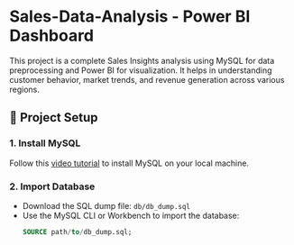 # Sales-Data-Analysis - Power BI Dashboard

This project is a complete Sales Insights analysis using MySQL for data preprocessing and Power BI for visualization. It helps in understanding customer behavior, market trends, and revenue generation across various regions.

## 🔧 Project Setup

### 1. Install MySQL
Follow this [video tutorial](https://www.youtube.com/watch?v=WuBcTJnIuzo) to install MySQL on your local machine.

### 2. Import Database
- Download the SQL dump file: `db/db_dump.sql`
- Use the MySQL CLI or Workbench to import the database:
  ```sql
  SOURCE path/to/db_dump.sql;
